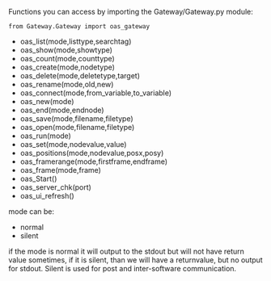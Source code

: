 Functions you can access by importing the Gateway/Gateway.py module:

```
from Gateway.Gateway import oas_gateway
```

  * oas\_list(mode,listtype,searchtag)
  * oas\_show(mode,showtype)
  * oas\_count(mode,counttype)
  * oas\_create(mode,nodetype)
  * oas\_delete(mode,deletetype,target)
  * oas\_rename(mode,old,new)
  * oas\_connect(mode,from\_variable,to\_variable)
  * oas\_new(mode)
  * oas\_end(mode,endnode)
  * oas\_save(mode,filename,filetype)
  * oas\_open(mode,filename,filetype)
  * oas\_run(mode)
  * oas\_set(mode,nodevalue,value)
  * oas\_positions(mode,nodevalue,posx,posy)
  * oas\_framerange(mode,firstframe,endframe)
  * oas\_frame(mode,frame)
  * oas\_Start()
  * oas\_server\_chk(port)
  * oas\_ui\_refresh()


mode can be:
  * normal
  * silent

if the mode is normal it will output to the stdout but will not have return value sometimes, if it is silent, than we will have a returnvalue, but no output for stdout. Silent is used for post and inter-software communication.